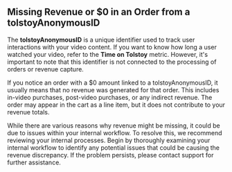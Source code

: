 ## Missing Revenue or $0 in an Order from a tolstoyAnonymousID

The **tolstoyAnonymousID** is a unique identifier used to track user interactions with your video content. If you want to know how long a user watched your video, refer to the **Time on Tolstoy** metric. However, it's important to note that this identifier is not connected to the processing of orders or revenue capture.

If you notice an order with a $0 amount linked to a tolstoyAnonymousID, it usually means that no revenue was generated for that order. This includes in-video purchases, post-video purchases, or any indirect revenue. The order may appear in the cart as a line item, but it does not contribute to your revenue totals.

While there are various reasons why revenue might be missing, it could be due to issues within your internal workflow. To resolve this, we recommend reviewing your internal processes. Begin by thoroughly examining your internal workflow to identify any potential issues that could be causing the revenue discrepancy. If the problem persists, please contact support for further assistance.